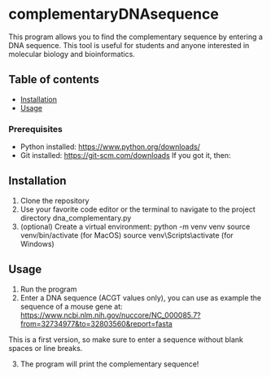 # complementaryDNAsequence

This program allows you to find the complementary sequence by entering a DNA sequence.
This tool is useful for students and anyone interested in molecular biology and bioinformatics.

## Table of contents

- [Installation](#installation)
- [Usage](#usage)

### Prerequisites
- Python installed: https://www.python.org/downloads/ 
- Git installed: https://git-scm.com/downloads 
If you got it, then:


## Installation 

1. Clone the repository 
2. Use your favorite code editor or the terminal to navigate to the project directory dna_complementary.py 
3. (optional) Create a virtual environment:
        python -m venv venv
        source venv/bin/activate (for MacOS)
        source venv\Scripts\activate (for Windows)


## Usage

1. Run the program 
2. Enter a DNA sequence (ACGT values only), you can use as example the sequence of a mouse gene at:  https://www.ncbi.nlm.nih.gov/nuccore/NC_000085.7?from=32734977&to=32803560&report=fasta 

This is a first version, so make sure to enter a sequence without blank spaces or line breaks.

3. The program will print the complementary sequence!
